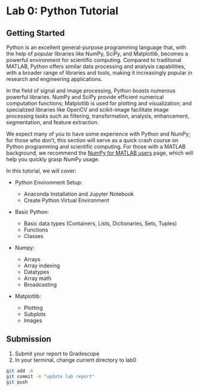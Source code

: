 # Lab 0: Python Tutorial

## Getting Started
Python is an excellent general-purpose programming language that, with the help of popular libraries like NumPy, SciPy, and Matplotlib, becomes a powerful environment for scientific computing. Compared to traditional MATLAB, Python offers similar data processing and analysis capabilities, with a broader range of libraries and tools, making it increasingly popular in research and engineering applications.

In the field of signal and image processing, Python boasts numerous powerful libraries. NumPy and SciPy provide efficient numerical computation functions; Matplotlib is used for plotting and visualization; and specialized libraries like OpenCV and scikit-image facilitate image processing tasks such as filtering, transformation, analysis, enhancement, segmentation, and feature extraction.

We expect many of you to have some experience with Python and NumPy; for those who don’t, this section will serve as a quick crash course on Python programming and scientific computing. For those with a MATLAB background, we recommend the [NumPy for MATLAB users](https://numpy.org/doc/stable/user/numpy-for-matlab-users.html) page, which will help you quickly grasp NumPy usage.

In this tutorial, we will cover:

- Python Environment Setup:
  - Anaconda Installation and Jupyter Notebook
  - Create Python Virtual Environment

- Basic Python:
  - Basic data types (Containers, Lists, Dictionaries, Sets, Tuples)
  - Functions
  - Classes

- Numpy:
  - Arrays
  - Array indexing
  - Datatypes
  - Array math
  - Broadcasting

- Matplotlib:
  - Plotting
  - Subplots
  - Images

## Submission
1. Submit your report to Gradescope
2. In your terminal, change current directory to lab0

```bash
git add -A 
git commit -m "update lab report"
git push
```


